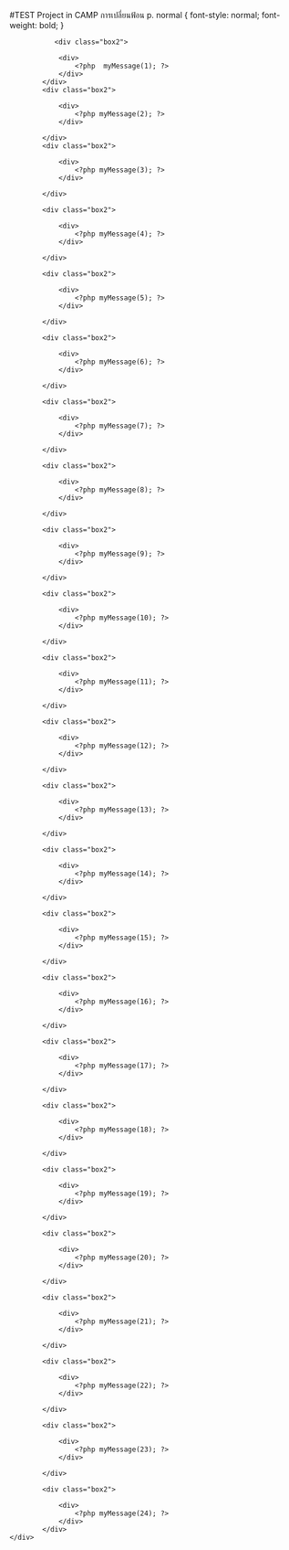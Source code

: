 #TEST Project in CAMP
การเปลี่ยนฟ้อน
 p. normal {
    font-style: normal;
    font-weight: bold;
 }
 
               <div class="box2">

                <div>
                    <?php  myMessage(1); ?>
                </div>
            </div>
            <div class="box2">

                <div>
                    <?php myMessage(2); ?>
                </div>

            </div>
            <div class="box2">

                <div>
                    <?php myMessage(3); ?>
                </div>

            </div>

            <div class="box2">

                <div>
                    <?php myMessage(4); ?>
                </div>

            </div>

            <div class="box2">

                <div>
                    <?php myMessage(5); ?>
                </div>

            </div>

            <div class="box2">

                <div>
                    <?php myMessage(6); ?>
                </div>

            </div>

            <div class="box2">

                <div>
                    <?php myMessage(7); ?>
                </div>

            </div>

            <div class="box2">

                <div>
                    <?php myMessage(8); ?>
                </div>

            </div>

            <div class="box2">

                <div>
                    <?php myMessage(9); ?>
                </div>

            </div>

            <div class="box2">

                <div>
                    <?php myMessage(10); ?>
                </div>

            </div>

            <div class="box2">

                <div>
                    <?php myMessage(11); ?>
                </div>

            </div>

            <div class="box2">

                <div>
                    <?php myMessage(12); ?>
                </div>

            </div>

            <div class="box2">

                <div>
                    <?php myMessage(13); ?>
                </div>

            </div>

            <div class="box2">

                <div>
                    <?php myMessage(14); ?>
                </div>

            </div>

            <div class="box2">

                <div>
                    <?php myMessage(15); ?>
                </div>

            </div>

            <div class="box2">

                <div>
                    <?php myMessage(16); ?>
                </div>

            </div>

            <div class="box2">

                <div>
                    <?php myMessage(17); ?>
                </div>

            </div>

            <div class="box2">

                <div>
                    <?php myMessage(18); ?>
                </div>

            </div>

            <div class="box2">

                <div>
                    <?php myMessage(19); ?>
                </div>

            </div>

            <div class="box2">

                <div>
                    <?php myMessage(20); ?>
                </div>

            </div>

            <div class="box2">

                <div>
                    <?php myMessage(21); ?>
                </div>

            </div>

            <div class="box2">

                <div>
                    <?php myMessage(22); ?>
                </div>

            </div>

            <div class="box2">

                <div>
                    <?php myMessage(23); ?>
                </div>

            </div>

            <div class="box2">

                <div>
                    <?php myMessage(24); ?>
                </div>
            </div>
    </div>